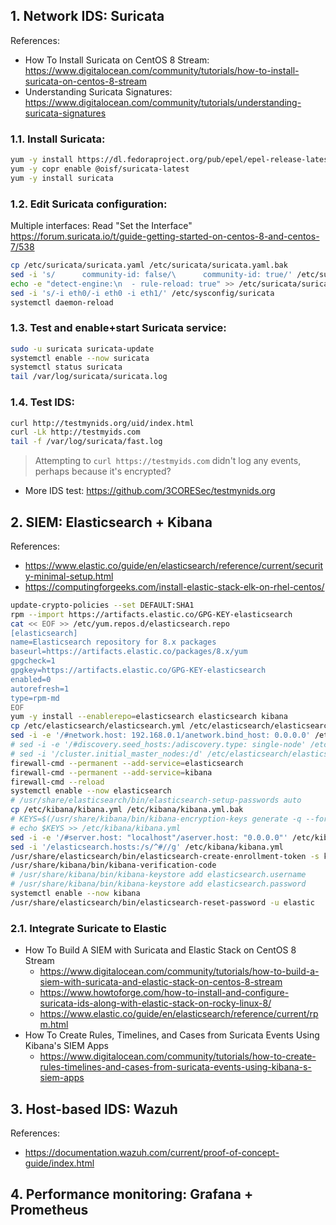 ## 1. Network IDS: Suricata

References:
- How To Install Suricata on CentOS 8 Stream: <https://www.digitalocean.com/community/tutorials/how-to-install-suricata-on-centos-8-stream>
- Understanding Suricata Signatures: <https://www.digitalocean.com/community/tutorials/understanding-suricata-signatures>

### 1.1. Install Suricata:

```sh
yum -y install https://dl.fedoraproject.org/pub/epel/epel-release-latest-9.noarch.rpm
yum -y copr enable @oisf/suricata-latest
yum -y install suricata
```

### 1.2. Edit Suricata configuration:

Multiple interfaces: Read "Set the Interface" <https://forum.suricata.io/t/guide-getting-started-on-centos-8-and-centos-7/538>

```sh
cp /etc/suricata/suricata.yaml /etc/suricata/suricata.yaml.bak
sed -i 's/      community-id: false/\      community-id: true/' /etc/suricata/suricata.yaml
echo -e "detect-engine:\n  - rule-reload: true" >> /etc/suricata/suricata.yaml
sed -i 's/-i eth0/-i eth0 -i eth1/' /etc/sysconfig/suricata
systemctl daemon-reload
```

### 1.3. Test and enable+start Suricata service:

```sh
sudo -u suricata suricata-update
systemctl enable --now suricata
systemctl status suricata
tail /var/log/suricata/suricata.log
```

### 1.4. Test IDS:

```sh
curl http://testmynids.org/uid/index.html
curl -Lk http://testmyids.com
tail -f /var/log/suricata/fast.log
```

> Attempting to `curl https://testmyids.com` didn't log any events, perhaps because it's encrypted?

- More IDS test: <https://github.com/3CORESec/testmynids.org>

## 2. SIEM: Elasticsearch + Kibana

References:
- <https://www.elastic.co/guide/en/elasticsearch/reference/current/security-minimal-setup.html>
- <https://computingforgeeks.com/install-elastic-stack-elk-on-rhel-centos/>

```sh
update-crypto-policies --set DEFAULT:SHA1
rpm --import https://artifacts.elastic.co/GPG-KEY-elasticsearch
cat << EOF >> /etc/yum.repos.d/elasticsearch.repo
[elasticsearch]
name=Elasticsearch repository for 8.x packages
baseurl=https://artifacts.elastic.co/packages/8.x/yum
gpgcheck=1
gpgkey=https://artifacts.elastic.co/GPG-KEY-elasticsearch
enabled=0
autorefresh=1
type=rpm-md
EOF
yum -y install --enablerepo=elasticsearch elasticsearch kibana
cp /etc/elasticsearch/elasticsearch.yml /etc/elasticsearch/elasticsearch.yml.bak
sed -i -e '/#network.host: 192.168.0.1/anetwork.bind_host: 0.0.0.0' /etc/elasticsearch/elasticsearch.yml
# sed -i -e '/#discovery.seed_hosts:/adiscovery.type: single-node' /etc/elasticsearch/elasticsearch.yml
# sed -i '/cluster.initial_master_nodes:/d' /etc/elasticsearch/elasticsearch.yml
firewall-cmd --permanent --add-service=elasticsearch
firewall-cmd --permanent --add-service=kibana
firewall-cmd --reload
systemctl enable --now elasticsearch
# /usr/share/elasticsearch/bin/elasticsearch-setup-passwords auto
cp /etc/kibana/kibana.yml /etc/kibana/kibana.yml.bak
# KEYS=$(/usr/share/kibana/bin/kibana-encryption-keys generate -q --force)
# echo $KEYS >> /etc/kibana/kibana.yml
sed -i -e '/#server.host: "localhost"/aserver.host: "0.0.0.0"' /etc/kibana/kibana.yml
sed -i '/elasticsearch.hosts:/s/^#//g' /etc/kibana/kibana.yml
/usr/share/elasticsearch/bin/elasticsearch-create-enrollment-token -s kibana
/usr/share/kibana/bin/kibana-verification-code
# /usr/share/kibana/bin/kibana-keystore add elasticsearch.username
# /usr/share/kibana/bin/kibana-keystore add elasticsearch.password
systemctl enable --now kibana
/usr/share/elasticsearch/bin/elasticsearch-reset-password -u elastic
```

### 2.1. Integrate Suricate to Elastic

- How To Build A SIEM with Suricata and Elastic Stack on CentOS 8 Stream
  - <https://www.digitalocean.com/community/tutorials/how-to-build-a-siem-with-suricata-and-elastic-stack-on-centos-8-stream>
  - <https://www.howtoforge.com/how-to-install-and-configure-suricata-ids-along-with-elastic-stack-on-rocky-linux-8/>
  - <https://www.elastic.co/guide/en/elasticsearch/reference/current/rpm.html>
- How To Create Rules, Timelines, and Cases from Suricata Events Using Kibana's SIEM Apps
  - <https://www.digitalocean.com/community/tutorials/how-to-create-rules-timelines-and-cases-from-suricata-events-using-kibana-s-siem-apps>

## 3. Host-based IDS: Wazuh

References:
- <https://documentation.wazuh.com/current/proof-of-concept-guide/index.html>

## 4. Performance monitoring: Grafana + Prometheus
